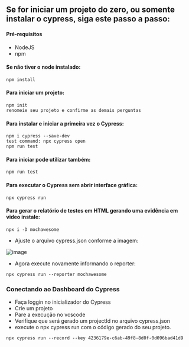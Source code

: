 ## Se for iniciar um projeto do zero, ou somente instalar o cypress, siga este passo a passo:

#### Pré-requisitos 
- NodeJS
- npm

#### Se não tiver o node instalado:
```
npm install
```

#### Para iniciar um projeto:
```
npm init
renomeie seu projeto e confirme as demais perguntas
```
  
#### Para instalar e iniciar a primeira vez o Cypress:
```
npm i cypress --save-dev
test command: npx cypress open 
npm run test
```  
#### Para iniciar pode utilizar também:
```
npm run test
```  
#### Para executar o Cypress sem abrir interface gráfica:
```
npx cypress run
```  
#### Para gerar o relatório de testes em HTML gerando uma evidência em video instale:
```
npx i -D mochawesome
```  
- Ajuste o arquivo cypress.json conforme a imagem:

![image](https://user-images.githubusercontent.com/70979408/166079915-2381720d-67e8-4744-a4b2-faa949d16bdc.png)

- Agora execute novamente informando o reporter:

```
npx cypress run --reporter mochawesome
```  

### Conectando ao Dashboard do Cypress
- Faça loggin no inicializador do Cypress
- Crie um projeto 
- Pare a execução no vcscode
- Verifique que será gerado um projectId no arquivo cypress.json
- execute o npx cypress run com o código gerado do seu projeto.

```
npx cypress run --record --key 4236179e-c6ab-49f8-8d0f-0d096bad41d9
```
